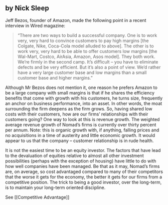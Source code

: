 ## by Nick Sleep

Jeff Bezos, founder of Amazon, made the following point in a recent interview in Wired magazine:
>“There are two ways to build a successful company. One is to work very, very hard to convince customers to pay high margins [the Colgate, Nike, Coca-Cola model alluded to above]. The other is to work very, very hard to be able to offer customers low margins [the Wal-Mart, Costco, AirAsia, Amazon, Asos model]. They both work. We’re firmly in the second camp. It’s difficult – you have to eliminate defects and be very efficient. But it’s also a point of view. We’d rather have a very large customer base and low margins than a small customer base and higher margins.”

Although Mr Bezos does not mention it, one reason he prefers Amazon to be a large company with small margins is that if he shares the efficiency benefits that come with growth with his customers, he turns size, frequently an anchor on business performance, into an asset. In other words, the moat surrounding the firm deepens as the firm grows. So, having shared low costs with their customers, how are our firms’ relationships with their customers going? One way to look at this is revenue growth. The weighted average revenue growth of Nomad’s firms is currently over thirty percent per annum. Note: this is organic growth with, if anything, falling prices and no acquisitions in a time of austerity and little economic growth. It would appear to us that the company – customer relationship is in rude health.

It is not the easiest time to be an equity investor. The factors that have lead to the devaluation of equities relative to almost all other investment possibilities (perhaps with the exception of housing) have little to do with how well companies have been managed. Be that as it may, Nomad’s firms are, on average, so cost advantaged compared to many of their competitors that the worse it gets for the economy, the better it gets for our firms from a competitive position. The trick to being a good investor, over the long-term, is to maintain your long-term oriented discipline.


See [[Competitive Advantage]]